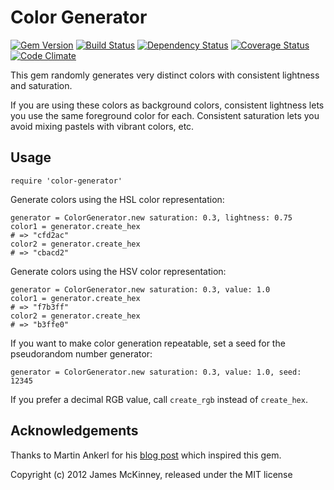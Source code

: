 # Color Generator

[![Gem Version](https://badge.fury.io/rb/color-generator.svg)](http://badge.fury.io/rb/color-generator)
[![Build Status](https://secure.travis-ci.org/jpmckinney/color-generator.png)](http://travis-ci.org/jpmckinney/color-generator)
[![Dependency Status](https://gemnasium.com/jpmckinney/color-generator.png)](https://gemnasium.com/jpmckinney/color-generator)
[![Coverage Status](https://coveralls.io/repos/jpmckinney/color-generator/badge.png?branch=master)](https://coveralls.io/r/jpmckinney/color-generator)
[![Code Climate](https://codeclimate.com/github/jpmckinney/color-generator.png)](https://codeclimate.com/github/jpmckinney/color-generator)

This gem randomly generates very distinct colors with consistent lightness and saturation.

If you are using these colors as background colors, consistent lightness lets you use the same foreground color for each. Consistent saturation lets you avoid mixing pastels with vibrant colors, etc.

## Usage

    require 'color-generator'

Generate colors using the HSL color representation:

    generator = ColorGenerator.new saturation: 0.3, lightness: 0.75
    color1 = generator.create_hex
    # => "cfd2ac"
    color2 = generator.create_hex
    # => "cbacd2"

Generate colors using the HSV color representation:

    generator = ColorGenerator.new saturation: 0.3, value: 1.0
    color1 = generator.create_hex
    # => "f7b3ff"
    color2 = generator.create_hex
    # => "b3ffe0"

If you want to make color generation repeatable, set a seed for the pseudorandom number generator:

    generator = ColorGenerator.new saturation: 0.3, value: 1.0, seed: 12345

If you prefer a decimal RGB value, call `create_rgb` instead of `create_hex`.

## Acknowledgements

Thanks to Martin Ankerl for his [blog post](http://martin.ankerl.com/2009/12/09/how-to-create-random-colors-programmatically/) which inspired this gem.

Copyright (c) 2012 James McKinney, released under the MIT license

